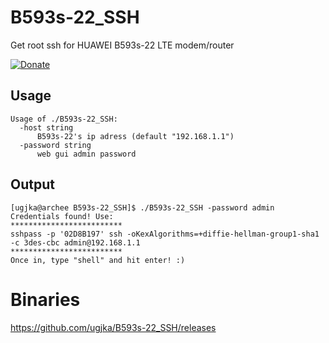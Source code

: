 # B593s-22_SSH
Get root ssh for HUAWEI B593s-22 LTE modem/router

[![Donate](https://dl.ugjka.net/Donate-PayPal-green.svg)](https://www.paypal.me/ugjka)

## Usage
```
Usage of ./B593s-22_SSH:
  -host string
      B593s-22's ip adress (default "192.168.1.1")
  -password string
      web gui admin password
```

## Output

```
[ugjka@archee B593s-22_SSH]$ ./B593s-22_SSH -password admin
Credentials found! Use:
*************************
sshpass -p '02D8B197' ssh -oKexAlgorithms=+diffie-hellman-group1-sha1 -c 3des-cbc admin@192.168.1.1
*************************
Once in, type "shell" and hit enter! :)
```

# Binaries

https://github.com/ugjka/B593s-22_SSH/releases
